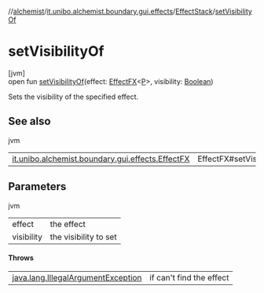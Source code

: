 //[alchemist](../../../index.md)/[it.unibo.alchemist.boundary.gui.effects](../index.md)/[EffectStack](index.md)/[setVisibilityOf](set-visibility-of.md)

# setVisibilityOf

[jvm]\
open fun [setVisibilityOf](set-visibility-of.md)(effect: [EffectFX](../-effect-f-x/index.md)<[P](../../it.unibo.alchemist.boundary.interfaces/-draw-command/index.md)>, visibility: [Boolean](https://kotlinlang.org/api/latest/jvm/stdlib/kotlin/-boolean/index.html))

Sets the visibility of the specified effect.

## See also

jvm

| | |
|---|---|
| [it.unibo.alchemist.boundary.gui.effects.EffectFX](../-effect-f-x/set-visibility.md) | EffectFX#setVisibility(boolean) |

## Parameters

jvm

| | |
|---|---|
| effect | the effect |
| visibility | the visibility to set |

#### Throws

| | |
|---|---|
| [java.lang.IllegalArgumentException](https://docs.oracle.com/javase/8/docs/api/java/lang/IllegalArgumentException.html) | if can't find the effect |
